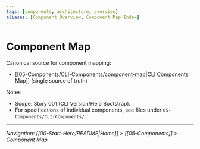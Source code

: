 ```yaml
---
tags: [components, architecture, overview]
aliases: [Component Overview, Component Map Index]
---
```


# Component Map

Canonical source for component mapping:
- [[05-Components/CLI-Components/component-map|CLI Components Map]] (single source of truth)

Notes
- Scope: Story 001 (CLI Version/Help Bootstrap).
- For specifications of individual components, see files under `05-Components/CLI-Components/`.

---
*Navigation: [[00-Start-Here/README|Home]] > [[05-Components]] > Component Map*

